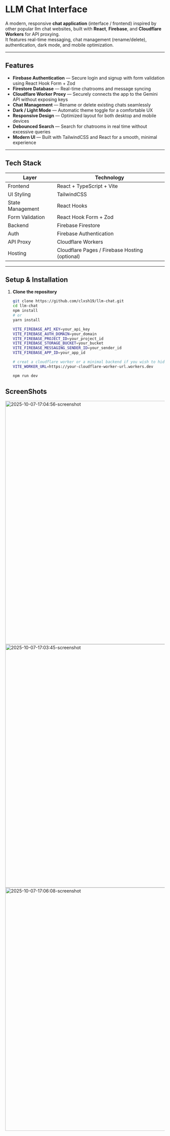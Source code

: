 # LLM Chat Interface

A modern, responsive **chat application** (interface / frontend) inspired by other popular llm chat websites, built with **React**, **Firebase**, and **Cloudflare Workers** for API proxying.  
It features real-time messaging, chat management (rename/delete), authentication, dark mode, and mobile optimization.

---

## Features

- **Firebase Authentication** — Secure login and signup with form validation using React Hook Form + Zod
- **Firestore Database** — Real-time chatrooms and message syncing
- **Cloudflare Worker Proxy** — Securely connects the app to the Gemini API without exposing keys
- **Chat Management** — Rename or delete existing chats seamlessly
- **Dark / Light Mode** — Automatic theme toggle for a comfortable UX
- **Responsive Design** — Optimized layout for both desktop and mobile devices
- **Debounced Search** — Search for chatrooms in real time without excessive queries
- **Modern UI** — Built with TailwindCSS and React for a smooth, minimal experience

---

## Tech Stack

| Layer            | Technology                                     |
| ---------------- | ---------------------------------------------- |
| Frontend         | React + TypeScript + Vite                      |
| UI Styling       | TailwindCSS                                    |
| State Management | React Hooks                                    |
| Form Validation  | React Hook Form + Zod                          |
| Backend          | Firebase Firestore                             |
| Auth             | Firebase Authentication                        |
| API Proxy        | Cloudflare Workers                             |
| Hosting          | Cloudflare Pages / Firebase Hosting (optional) |

---

## Setup & Installation

1. **Clone the repository**

   ```bash
   git clone https://github.com/clxsh19/llm-chat.git
   cd llm-chat
   npm install
   # or
   yarn install

   VITE_FIREBASE_API_KEY=your_api_key
   VITE_FIREBASE_AUTH_DOMAIN=your_domain
   VITE_FIREBASE_PROJECT_ID=your_project_id
   VITE_FIREBASE_STORAGE_BUCKET=your_bucket
   VITE_FIREBASE_MESSAGING_SENDER_ID=your_sender_id
   VITE_FIREBASE_APP_ID=your_app_id

   # creat a cloudflare worker or a minimal backend if you wish to hide your api key from users
   VITE_WORKER_URL=https://your-cloudflare-worker-url.workers.dev

   npm run dev
   ```
## ScreenShots
<img width="1366" height="768" alt="2025-10-07-17:04:56-screenshot" src="https://github.com/user-attachments/assets/52b75249-ae54-44b9-9a08-1c1265fd50da" />
<img width="1366" height="768" alt="2025-10-07-17:03:45-screenshot" src="https://github.com/user-attachments/assets/21dc39f9-080b-474f-b990-58b227b75527" /><img width="1366" height="768" alt="2025-10-07-17:06:08-screenshot" src="https://github.com/user-attachments/assets/e4619914-b482-41a7-b87e-726bd9f3e4ae" />

